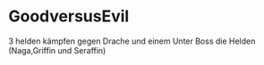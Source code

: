 # GoodversusEvil
3 helden kämpfen gegen Drache und einem Unter Boss
die Helden (Naga,Griffin und Seraffin)
